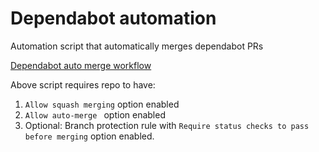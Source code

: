 # Dependabot automation
Automation script that automatically merges dependabot PRs

[Dependabot auto merge workflow](https://raw.githubusercontent.com/kkocel/dependabot-automation/main/.github/workflows/auto-merge-dependabot.yml)

Above script requires repo to have:
1. `Allow squash merging` option enabled
2. `Allow auto-merge ` option enabled
3. Optional: Branch protection rule with `Require status checks to pass before merging` option enabled.
